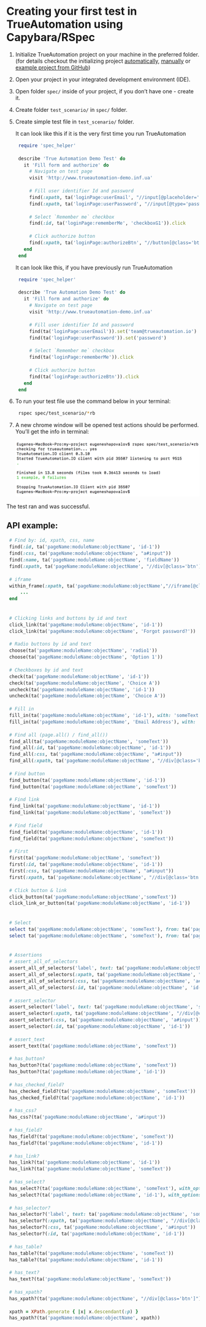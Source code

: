 # Creating your first test in TrueAutomation using Capybara/RSpec

1. Initialize TrueAutomation project on your machine in the preferred folder. (for details checkout the initializing project [automatically](project-init-automatically.md), [manually](project-init-manually.md#initializing-capybararspec-project) or [example project from GitHub](https://github.com/shapovalovei/trueautomation-capybara)) 

2. Open your project in your integrated development environment (IDE).

3. Open folder `spec/` inside of your project, if you don’t have one - create it.

4. Create folder `test_scenario/` in `spec/` folder.

5. Create simple test file in `test_scenario/` folder.
    
   It can look like this if it is the very first time you run TrueAutomation 
  
   ```ruby
    require 'spec_helper'
    
    describe 'True Automation Demo Test' do
      it 'Fill form and authorize' do
        # Navigate on test page
        visit 'http://www.trueautomation-demo.inf.ua'
    
        # Fill user identifier Id and password
        find(:xpath, ta('loginPage:userEmail', "//input[@placeholder='email']")).set('team@trueautomation.io')
        find(:xpath, ta('loginPage:userPassword', "//input[@type='password']")).set('password')
    
        # Select `Remember me` checkbox
        find(:id, ta('loginPage:rememberMe', 'checkboxG1')).click
    
        # Click authorize button
        find(:xpath, ta('loginPage:authorizeBtn', "//button[@class='btn-radius']")).click
      end
    end
   ```

   It can look like this, if you have previously run TrueAutomation

   ```ruby
    require 'spec_helper'
    
    describe 'True Automation Demo Test' do
      it 'Fill form and authorize' do
        # Navigate on test page
        visit 'http://www.trueautomation-demo.inf.ua'
    
        # Fill user identifier Id and password
        find(ta('loginPage:userEmail')).set('team@trueautomation.io')
        find(ta('loginPage:userPassword')).set('password')
    
        # Select `Remember me` checkbox
        find(ta('loginPage:rememberMe')).click
    
        # Click authorize button
        find(ta('loginPage:authorizeBtn')).click
      end
    end
   ```

6. To run your test file use the command below in your terminal:

   ```bash
    rspec spec/test_scenario/*rb
   ```

7. A new chrome window will be opened test actions should be performed. You’ll get the info in terminal:

    ![Test output](_images/pass-test-output-capybara-rspec.png 'Test output')

The test ran and was successful.


## API example: 
   ```ruby
    # Find by: id, xpath, css, name 
    find(:id, ta('pageName:moduleName:objectName', 'id-1'))
    find(:css, ta('pageName:moduleName:objectName', "a#input"))
    find(:name, ta('pageName:moduleName:objectName', 'fieldName'))
    find(:xpath, ta('pageName:moduleName:objectName', "//div[@class='btn']"))
    
    # iframe 
    within_frame(:xpath, ta('pageName:moduleName:objectName',"//iframe[@class='iframe']")) do
        ...
    end
    
    
    # Clicking links and buttons by id and text
    click_link(ta('pageName:moduleName:objectName', 'id-1'))
    click_link(ta('pageName:moduleName:objectName', 'Forgot password?'))
    
    # Radio buttons by id and text
    choose(ta('pageName:moduleName:objectName', 'radio1'))
    choose(ta('pageName:moduleName:objectName', 'Option 1'))
    
    # Checkboxes by id and text
    check(ta('pageName:moduleName:objectName', 'id-1'))
    check(ta('pageName:moduleName:objectName', 'Choice A'))
    uncheck(ta('pageName:moduleName:objectName', 'id-1'))
    uncheck(ta('pageName:moduleName:objectName', 'Choice A'))
    
    # Fill in
    fill_in(ta('pageName:moduleName:objectName', 'id-1'), with: 'someText')
    fill_in(ta('pageName:moduleName:objectName', 'Email Address'), with: 'someText')
    
    # Find all (page.all() / find_all())
    find_all(ta('pageName:moduleName:objectName', 'someText'))
    find_all(:id, ta('pageName:moduleName:objectName', 'id-1'))
    find_all(:css, ta('pageName:moduleName:objectName', "a#input"))
    find_all(:xpath, ta('pageName:moduleName:objectName', "//div[@class='btn']"))
    
    # Find button 
    find_button(ta('pageName:moduleName:objectName', 'id-1'))
    find_button(ta('pageName:moduleName:objectName', 'someText'))   
    
    # Find link
    find_link(ta('pageName:moduleName:objectName', 'id-1'))
    find_link(ta('pageName:moduleName:objectName', 'someText'))
    
    # Find field
    find_field(ta('pageName:moduleName:objectName', 'id-1'))
    find_field(ta('pageName:moduleName:objectName', 'someText'))
    
    # First 
    first(ta('pageName:moduleName:objectName', 'someText'))
    first(:id, ta('pageName:moduleName:objectName', 'id-1'))
    first(:css, ta('pageName:moduleName:objectName', "a#input"))
    first(:xpath, ta('pageName:moduleName:objectName', "//div[@class='btn']"))
    
    # Click button & link
    click_button(ta('pageName:moduleName:objectName','someText'))
    click_link_or_button(ta('pageName:moduleName:objectName', 'id-1'))
    
    
    # Select
    select ta('pageName:moduleName:objectName', 'someText'), from: ta('pageName:moduleName:objectName', 'someText')
    select ta('pageName:moduleName:objectName', 'someText'), from: ta('pageName:moduleName:objectName', 'id-1')
    
    
    # Assertions 
    # assert_all_of_selectors
    assert_all_of_selectors('label', text: ta('pageName:moduleName:objectName', 'someText'))
    assert_all_of_selectors(:xpath, ta('pageName:moduleName:objectName', "//div[@class='btn']"))
    assert_all_of_selectors(:css, ta('pageName:moduleName:objectName', 'a#input'))
    assert_all_of_selectors(:id, ta('pageName:moduleName:objectName', 'id-1'))
    
    # assert_selector
    assert_selector('label', text: ta('pageName:moduleName:objectName', 'someText'))
    assert_selector(:xpath, ta('pageName:moduleName:objectName', "//div[@class='btn']"))
    assert_selector(:css, ta('pageName:moduleName:objectName', 'a#input'))
    assert_selector(:id, ta('pageName:moduleName:objectName', 'id-1'))
    
    # assert_text
    assert_text(ta('pageName:moduleName:objectName', 'someText'))
    
    # has_button?
    has_button?(ta('pageName:moduleName:objectName', 'someText'))
    has_button?(ta('pageName:moduleName:objectName', 'id-1'))
    
    # has_checked_field?
    has_checked_field?(ta('pageName:moduleName:objectName', 'someText'))
    has_checked_field?(ta('pageName:moduleName:objectName', 'id-1'))
    
    # has_css?
    has_css?(ta('pageName:moduleName:objectName', 'a#input'))
    
    # has_field?
    has_field?(ta('pageName:moduleName:objectName', 'someText'))
    has_field?(ta('pageName:moduleName:objectName', 'id-1'))
    
    # has_link?
    has_link?(ta('pageName:moduleName:objectName', 'id-1'))
    has_link?(ta('pageName:moduleName:objectName', 'someText'))
    
    # has_select?
    has_select?(ta('pageName:moduleName:objectName', 'someText'), with_options: ta('pageName:moduleName:objectName', %w[someText1 someText]))
    has_select?(ta('pageName:moduleName:objectName', 'id-1'), with_options: ta('pageName:moduleName:objectName', %w[someText1 someText]))
    
    # has_selector?
    has_selector?('label', text: ta('pageName:moduleName:objectName', 'someText'))
    has_selector?(:xpath, ta('pageName:moduleName:objectName', "//div[@class='btn']"))
    has_selector?(:css, ta('pageName:moduleName:objectName', 'a#input'))
    has_selector?(:id, ta('pageName:moduleName:objectName', 'id-1'))
    
    # has_table?
    has_table?(ta('pageName:moduleName:objectName', 'someText'))
    has_table?(ta('pageName:moduleName:objectName', 'id-1'))
    
    # has_text?
    has_text?(ta('pageName:moduleName:objectName', 'someText'))
    
    # has_xpath?
    has_xpath?(ta('pageName:moduleName:objectName', "//div[@class='btn']"))
    
    xpath = XPath.generate { |x| x.descendant(:p) }
    has_xpath?(ta('pageName:moduleName:objectName', xpath))
   ```